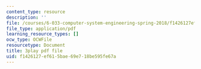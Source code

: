 ```yaml
---
content_type: resource
description: ''
file: /courses/6-033-computer-system-engineering-spring-2018/f1426127ef615bae69e718be595fe67a_r2_-2KW76ec.pdf
file_type: application/pdf
learning_resource_types: []
ocw_type: OCWFile
resourcetype: Document
title: 3play pdf file
uid: f1426127-ef61-5bae-69e7-18be595fe67a
---
```

